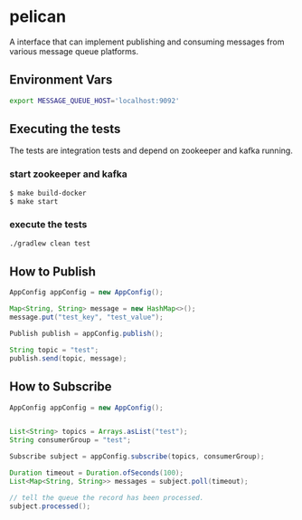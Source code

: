 # pelican
A interface that can implement publishing and consuming messages from various message queue platforms.

Environment Vars
-----------------
```bash
export MESSAGE_QUEUE_HOST='localhost:9092'
```

Executing the tests
-------------------

The tests are integration tests and depend on zookeeper and kafka running.

### start zookeeper and kafka ###
```bash
$ make build-docker
$ make start
```

### execute the tests ###
```bash
./gradlew clean test
```

How to Publish
---------------

```java
AppConfig appConfig = new AppConfig();

Map<String, String> message = new HashMap<>();
message.put("test_key", "test_value");

Publish publish = appConfig.publish();

String topic = "test";
publish.send(topic, message);
```

How to Subscribe
----------------

```java
AppConfig appConfig = new AppConfig();


List<String> topics = Arrays.asList("test");
String consumerGroup = "test";

Subscribe subject = appConfig.subscribe(topics, consumerGroup);

Duration timeout = Duration.ofSeconds(100);
List<Map<String, String>> messages = subject.poll(timeout);

// tell the queue the record has been processed.
subject.processed();
```